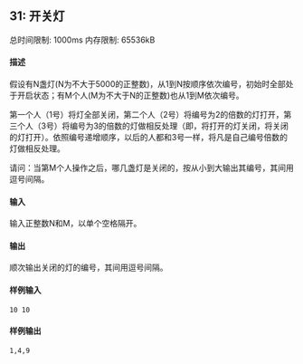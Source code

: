 ﻿## 31: 开关灯
总时间限制: 1000ms     内存限制: 65536kB

#### 描述

假设有N盏灯(N为不大于5000的正整数)，从1到N按顺序依次编号，初始时全部处于开启状态；有M个人(M为不大于N的正整数)也从1到M依次编号。

第一个人（1号）将灯全部关闭，第二个人（2号）将编号为2的倍数的灯打开，第三个人（3号）将编号为3的倍数的灯做相反处理（即，将打开的灯关闭，将关闭的灯打开）。依照编号递增顺序，以后的人都和3号一样，将凡是自己编号倍数的灯做相反处理。

请问：当第M个人操作之后，哪几盏灯是关闭的，按从小到大输出其编号，其间用逗号间隔。

#### 输入

输入正整数N和M，以单个空格隔开。

#### 输出

顺次输出关闭的灯的编号，其间用逗号间隔。

#### 样例输入

	10 10

#### 样例输出

	1,4,9


